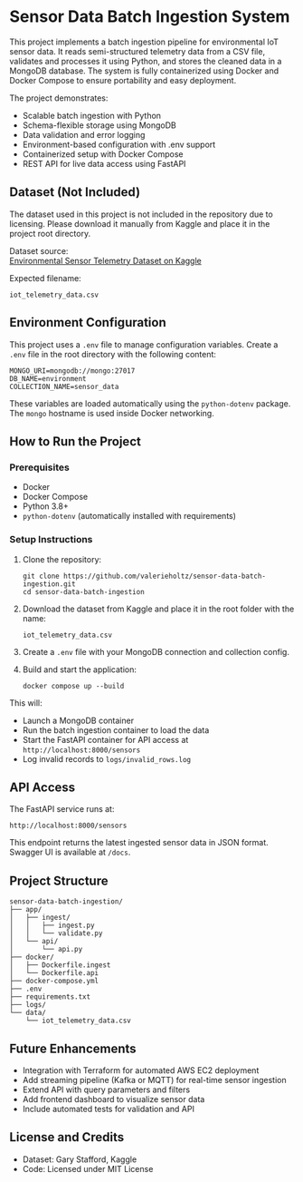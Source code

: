 # Sensor Data Batch Ingestion System

This project implements a batch ingestion pipeline for environmental IoT sensor data. It reads semi-structured telemetry data from a CSV file, validates and processes it using Python, and stores the cleaned data in a MongoDB database. The system is fully containerized using Docker and Docker Compose to ensure portability and easy deployment.

The project demonstrates:
- Scalable batch ingestion with Python
- Schema-flexible storage using MongoDB
- Data validation and error logging
- Environment-based configuration with .env support
- Containerized setup with Docker Compose
- REST API for live data access using FastAPI

## Dataset (Not Included)

The dataset used in this project is not included in the repository due to licensing. Please download it manually from Kaggle and place it in the project root directory.

Dataset source:  
[Environmental Sensor Telemetry Dataset on Kaggle](https://www.kaggle.com/datasets/garystafford/environmental-sensor-data-132k)

Expected filename:
```
iot_telemetry_data.csv
```

## Environment Configuration

This project uses a `.env` file to manage configuration variables. Create a `.env` file in the root directory with the following content:

```
MONGO_URI=mongodb://mongo:27017
DB_NAME=environment
COLLECTION_NAME=sensor_data
```

These variables are loaded automatically using the `python-dotenv` package. The `mongo` hostname is used inside Docker networking.

## How to Run the Project

### Prerequisites

- Docker
- Docker Compose
- Python 3.8+
- `python-dotenv` (automatically installed with requirements)

### Setup Instructions

1. Clone the repository:

   ```
   git clone https://github.com/valerieholtz/sensor-data-batch-ingestion.git
   cd sensor-data-batch-ingestion
   ```

2. Download the dataset from Kaggle and place it in the root folder with the name:

   ```
   iot_telemetry_data.csv
   ```

3. Create a `.env` file with your MongoDB connection and collection config.

4. Build and start the application:

   ```
   docker compose up --build
   ```

This will:
- Launch a MongoDB container
- Run the batch ingestion container to load the data
- Start the FastAPI container for API access at `http://localhost:8000/sensors`
- Log invalid records to `logs/invalid_rows.log`

## API Access

The FastAPI service runs at:
```
http://localhost:8000/sensors
```

This endpoint returns the latest ingested sensor data in JSON format. Swagger UI is available at `/docs`.

## Project Structure

```
sensor-data-batch-ingestion/
├── app/
│   ├── ingest/
│   │   ├── ingest.py
│   │   └── validate.py
│   └── api/
│       └── api.py
├── docker/
│   ├── Dockerfile.ingest
│   └── Dockerfile.api
├── docker-compose.yml
├── .env
├── requirements.txt
├── logs/
└── data/
    └── iot_telemetry_data.csv
```

## Future Enhancements

- Integration with Terraform for automated AWS EC2 deployment
- Add streaming pipeline (Kafka or MQTT) for real-time sensor ingestion
- Extend API with query parameters and filters
- Add frontend dashboard to visualize sensor data
- Include automated tests for validation and API

## License and Credits

- Dataset: Gary Stafford, Kaggle  
- Code: Licensed under MIT License
